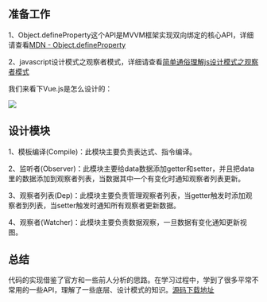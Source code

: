 ## 准备工作

1、Object.defineProperty这个API是MVVM框架实现双向绑定的核心API，详细请查看<a href="https://developer.mozilla.org/zh-CN/docs/Web/JavaScript/Reference/Global_Objects/Object/defineProperty">MDN - Object.defineProperty</a>

2、javascript设计模式之观察者模式，详细请查看<a href="https://blog.csdn.net/she5684346/article/details/81043913">简单通俗理解js设计模式之观察者模式</a>

我们来看下Vue.js是怎么设计的：

<img src="https://cn.vuejs.org/images/data.png">

## 设计模块
1、模板编译(Compile)：此模块主要负责表达式、指令编译。

2、监听者(Observer)：此模块主要给data数据添加getter和setter，并且把data里的数据添加到观察者列表，当数据其中一个有变化时通知观察者列表更新。

3、观察者列表(Dep)：此模块主要负责管理观察者列表，当getter触发时添加观察者到列表，当setter触发时通知所有观察者更新数据。

4、观察者(Watcher)：此模块主要负责数据观察，一旦数据有变化通知更新视图。

## 总结
代码的实现借鉴了官方和一些前人分析的思路。在学习过程中，学到了很多平常不常用的一些API，理解了一些底层、设计模式的知识。<a href="https://github.com/Tanghailun/VueSimpleEdition">源码下载地址</a>

